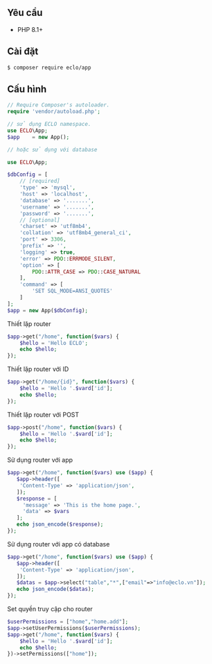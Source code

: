 ## Yêu cầu
- PHP 8.1+
## Cài đặt
```bash
$ composer require eclo/app
```

## Cấu hình

```php
// Require Composer's autoloader.
require 'vendor/autoload.php';

// sử dụng ECLO namespace.
use ECLO\App;
$app 	= new App();

// hoặc sử dụng với database

use ECLO\App;

$dbConfig = [
	// [required]
	'type' => 'mysql',
	'host' => 'localhost',
	'database' => '.......',
	'username' => '.......',
	'password' => '.......',
	// [optional]
	'charset' => 'utf8mb4',
	'collation' => 'utf8mb4_general_ci',
	'port' => 3306,
	'prefix' => '',
	'logging' => true,
	'error' => PDO::ERRMODE_SILENT,
	'option' => [
		PDO::ATTR_CASE => PDO::CASE_NATURAL
	],
	'command' => [
		'SET SQL_MODE=ANSI_QUOTES'
	]
];
$app = new App($dbConfig);
```
Thiết lặp router
```php
$app->get("/home", function($vars) {
    $hello = 'Hello ECLO';
    echo $hello;
});
```
Thiết lặp router với ID 
```php
$app->get("/home/{id}", function($vars) {
    $hello = 'Hello '.$vard['id'];
    echo $hello;
});
```
Thiết lặp router với POST
```php
$app->post("/home", function($vars) {
    $hello = 'Hello '.$vard['id'];
    echo $hello;
});
```
Sử dụng router với app
```php
$app->get("/home", function($vars) use ($app) {
   $app->header([
    'Content-Type' => 'application/json',
   ]);
   $response = [
     'message' => 'This is the home page.',
     'data' => $vars
   ];
   echo json_encode($response);
});
```
Sử dụng router với app có database 

```php
$app->get("/home", function($vars) use ($app) {
   $app->header([
    'Content-Type' => 'application/json',
   ]);
   $datas = $app->select("table","*",["email"=>"info@eclo.vn"]);
   echo json_encode($datas);
});
```
Set quyền truy cập cho router

```php
$userPermissions = ["home","home.add"];
$app->setUserPermissions($userPermissions);
$app->get("/home", function($vars) {
    $hello = 'Hello '.$vard['id'];
    echo $hello;
})->setPermissions(["home"]);
```
